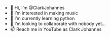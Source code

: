 - 👋 Hi, I’m @ClarkJohannes
- 👀 I’m interested in making music
- 🌱 I’m currently learning python
- 💞️ I’m looking to collaborate with nobody yet...
- 📫 Reach me in YouTube as Clark Johannes
